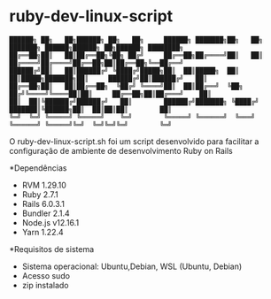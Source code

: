 # ruby-dev-linux-script
```                                                                                                                                                                                                
██████╗ ██╗   ██╗██████╗ ██╗   ██╗     ██████╗ ███████╗██╗   ██╗      ███████╗ ██████╗██████╗ ██╗██████╗ ████████╗
██╔══██╗██║   ██║██╔══██╗╚██╗ ██╔╝     ██╔══██╗██╔════╝██║   ██║      ██╔════╝██╔════╝██╔══██╗██║██╔══██╗╚══██╔══╝
██████╔╝██║   ██║██████╔╝ ╚████╔╝█████╗██║  ██║█████╗  ██║   ██║█████╗███████╗██║     ██████╔╝██║██████╔╝   ██║   
██╔══██╗██║   ██║██╔══██╗  ╚██╔╝ ╚════╝██║  ██║██╔══╝  ╚██╗ ██╔╝╚════╝╚════██║██║     ██╔══██╗██║██╔═══╝    ██║   
██║  ██║╚██████╔╝██████╔╝   ██║        ██████╔╝███████╗ ╚████╔╝       ███████║╚██████╗██║  ██║██║██║        ██║   
╚═╝  ╚═╝ ╚═════╝ ╚═════╝    ╚═╝        ╚═════╝ ╚══════╝  ╚═══╝        ╚══════╝ ╚═════╝╚═╝  ╚═╝╚═╝╚═╝        ╚═╝   
```                                                                                                                  
                                                                                                                                                                                                             

O ruby-dev-linux-script.sh foi um script desenvolvido para facilitar a configuração de ambiente de desenvolvimento Ruby on Rails

*Dependências

- RVM 1.29.10
- Ruby 2.7.1
- Rails 6.0.3.1
- Bundler 2.1.4
- Node.js v12.16.1
- Yarn 1.22.4

*Requisitos de sistema

- Sistema operacional: Ubuntu,Debian, WSL (Ubuntu, Debian)
- Acesso sudo
- zip instalado



